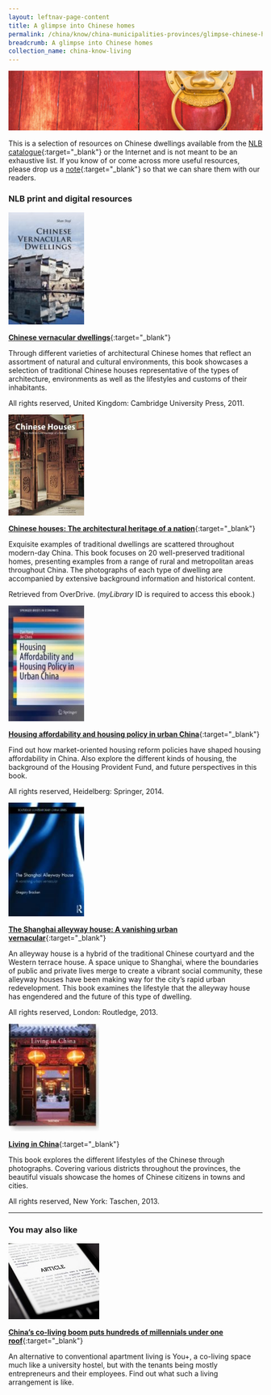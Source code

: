 ```yaml
---
layout: leftnav-page-content
title: A glimpse into Chinese homes
permalink: /china/know/china-municipalities-provinces/glimpse-chinese-homes/
breadcrumb: A glimpse into Chinese homes
collection_name: china-know-living
---
```


<img src="\images\china-living\chinese-homes.jpg" alt="chinese homes" style="width:800px;" />

This is a selection of resources on Chinese dwellings available from the [NLB catalogue](http://catalogue.nlb.gov.sg/){:target="_blank"} or the Internet and is not meant to be an exhaustive list. If you know of or come across more useful resources, please drop us a [note](mailto:ref@nlb.gov.sg){:target="_blank"} so that we can share them with our readers.

### **NLB print and digital resources**

<img src="/images/book-covers/Chinese-vernacular-dwellings.jpg" style="width:150px;" />

[**Chinese vernacular dwellings**](http://eservice.nlb.gov.sg/item_holding.aspx?bid=14570275){:target="_blank"}

Through different varieties of architectural Chinese homes that reflect an assortment of natural and cultural environments, this book showcases a selection of traditional Chinese houses representative of the types of architecture, environments as well as the lifestyles and customs of their inhabitants.

All rights reserved, United Kingdom: Cambridge University Press, 2011.

<img src="/images/book-covers/Chinese-houses-The-architectural-heritage-of-a-nation.jpg" style="width:150px;" />

[**Chinese houses: The architectural heritage of a nation**](https://singapore.libraryreserve.com/10/50/en/ContentDetails.htm?id=D5C33FFB-336E-4BA1-9FE2-40B113E15ACD){:target="_blank"}

Exquisite examples of traditional dwellings are scattered throughout modern-day China. This book focuses on 20 well-preserved traditional homes, presenting examples from a range of rural and metropolitan areas throughout China. The photographs of each type of dwelling are accompanied by extensive background information and historical content.

Retrieved from OverDrive. (*myLibrary* ID is required to access this ebook.)

<img src="/images/book-covers/Housing-affordability-and-housing-policy-in-urban-China.jpg" style="width:150px;" />

[**Housing affordability and housing policy in urban China**](http://eservice.nlb.gov.sg/item_holding.aspx?bid=201117792){:target="_blank"}

Find out how market-oriented housing reform policies have shaped housing affordability in China. Also explore the different kinds of housing, the background of the Housing Provident Fund, and future perspectives in this book.

All rights reserved, Heidelberg: Springer, 2014.

<img src="/images/book-covers/The-Shanghai-alleyway-house-A-vanishing-urban-vernacular.jpg" style="width:150px;" />

[**The Shanghai alleyway house: A vanishing urban vernacular**](http://eservice.nlb.gov.sg/item_holding.aspx?bid=200136555){:target="_blank"}

An alleyway house is a hybrid of the traditional Chinese courtyard and the Western terrace house. A space unique to Shanghai, where the boundaries of public and private lives merge to create a vibrant social community, these alleyway houses have been making way for the city’s rapid urban redevelopment. This book examines the lifestyle that the alleyway house has engendered and the future of this type of dwelling.

All rights reserved, London: Routledge, 2013.

<img src="/images/book-covers/Living-in-China.jpg" style="width:180px;" />

[**Living in China**](http://eservice.nlb.gov.sg/item_holding.aspx?bid=200148329){:target="_blank"}

This book explores the different lifestyles of the Chinese through photographs. Covering various districts throughout the provinces, the beautiful visuals showcase the homes of Chinese citizens in towns and cities.

All rights reserved, New York: Taschen, 2013.

---

### **You may also like**

<img src="/images/resources/Article 3.jpg" style="width:180px;" />

[**China’s co-living boom puts hundreds of millennials under one roof**](https://qz.com/706409/chinas-co-living-boom-puts-hundreds-of-millenials-under-one-roof-heres-what-its-like-inside-one/){:target="_blank"}

An alternative to conventional apartment living is You+, a co-living space much like a university hostel, but with the tenants being mostly entrepreneurs and their employees. Find out what such a living arrangement is like.